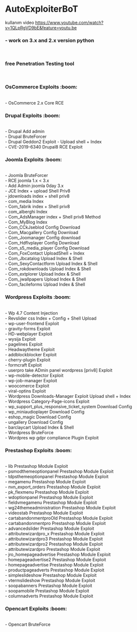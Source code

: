 # AutoExploiterBoT
kullanım video
https://www.youtube.com/watch?v=1QLpRgVD9bE&feature=youtu.be
<h3>- work on 3.x and 2.x version python</h3>
<br><h3> free Penetration Testing tool </h3>





<br>
<h3>OsCommerce Exploits :boom:</h3>
<br>
- OsCommerce 2.x Core RCE<br>
<h3>Drupal Exploits :boom:</h3><br>
- Drupal Add admin <br>
- Drupal BruteForcer<br>
- Drupal Geddon2 Exploit - Upload shell + Index <br>
- CVE-2019-6340 Drupal8 RCE Exploit<br>
<h3>Joomla Exploits :boom:</h3><br>
- Joomla BruteForcer<br>
- RCE joomla 1.x < 3.x<br>
- Add Admin joomla 0day 3.x<br>
- JCE Index + upload Shell Priv8<br>
- jdownloads index + shell priv8<br>
- com_media Index<br>
- Com_fabrik index + Shell priv8<br>
- com_alberghi Index <br>
- Com_AdsManager index + Shell priv8 Method<br>
- Com_MyBlog Index <br>
- Com_CCkJseblod Config Download<br>
- Com_Macgallery Config Download<br>
- Com_Joomanager Config download<br>
- Com_Hdflvplayer Config Download<br>
- Com_s5_media_player Config Download<br>
- Com_FoxContact UploadShell + Index<br>
- Com_Jbcatalog Upload Index & Shell<br>
- Com_SexyContactform Upload Index & Shell<br>
- Com_rokdownloads Upload Index & Shell<br>
- Com_extplorer Upload Index & Shell<br>
- Com_jwallpapers Upload Index & Shell<br>
- Com_facileforms Upload Index & Shell<br>

<h3>Wordpress Exploits :boom:</h3><br>
- Wp 4.7 Content Injection <br>
- Revslider css Index + Config + Shell Upload<br>
- wp-user-frontend Exploit<br>
- gravity-forms Exploit<br>
- HD-webplayer Exploit<br>
- wysija Exploit<br>
- pagelines Exploit<br>
- Headwaytheme Exploit<br>
- addblockblocker Exploit<br>
- cherry-plugin Exploit<br>
- formcraft Exploit<br>
- userpro take ADmin panel wordpress [priv8]  Exploit<br>
- wp-mobile-detector Exploit<br>
- wp-job-manager Exploit<br>
- woocomerce Exploit<br>
- viral-optins Exploit<br>
- Wordpress Downloads-Manager Exploit Upload shell + Index<br> 
- Wordpress Category-Page-icons Exploit <br>
- wp_support_plus_responsive_ticket_system Download Config<br>
- wp_miniaudioplayer Download Config<br>
- eshop_magic Download Config<br>
- ungallery Download Config<br>
- barclaycart Upload Index & Shell<br>
- Wordpress BruteForce<br>
- Wordpres wp gdpr compliance Plugin Exploit<br>

<h3>Prestashop Exploits :boom:</h3><br>
- lib Prestashop Module Exploit<br>
- psmodthemeoptionpanel Prestashop Module Exploit<br>
- tdpsthemeoptionpanel Prestashop Module Exploit<br>
- megamenu Prestashop Module Exploit<br>
- nvn_export_orders Prestashop Module Exploit<br>
- pk_flexmenu Prestashop Module Exploit<br>
- wdoptionpanel Prestashop Module Exploit<br>
- fieldvmegamenu Prestashop Module Exploit<br>
- wg24themeadministration Prestashop Module Exploit<br>
- videostab Prestashop Module Exploit<br>
- cartabandonmentproOld Prestashop Module Exploit<br>
- cartabandonmentpro Prestashop Module Exploit<br>
- advancedslider Prestashop Module Exploit<br>
- attributewizardpro_x Prestashop Module Exploit<br>
- attributewizardpro3 Prestashop Module Exploit<br>
- attributewizardpro2 Prestashop Module Exploit<br>
- attributewizardpro Prestashop Module Exploit<br>
- jro_homepageadvertise Prestashop Module Exploit<br>
- homepageadvertise2 Prestashop Module Exploit<br>
- homepageadvertise Prestashop Module Exploit<br>
- productpageadverts Prestashop Module Exploit<br>
- simpleslideshow Prestashop Module Exploit<br>
- vtermslideshow Prestashop Module Exploit<br>
- soopabanners Prestashop Module Exploit<br>
- soopamobile Prestashop Module Exploit<br>
- columnadverts Prestashop Module Exploit<br>

<h3>Opencart Exploits :boom:</h3><br>
- Opencart BruteForce<br>

